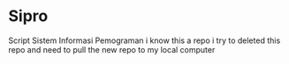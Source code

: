 # Sipro

Script Sistem Informasi Pemograman
i know this a repo
i try to deleted this repo and need to pull the new repo to my local computer
